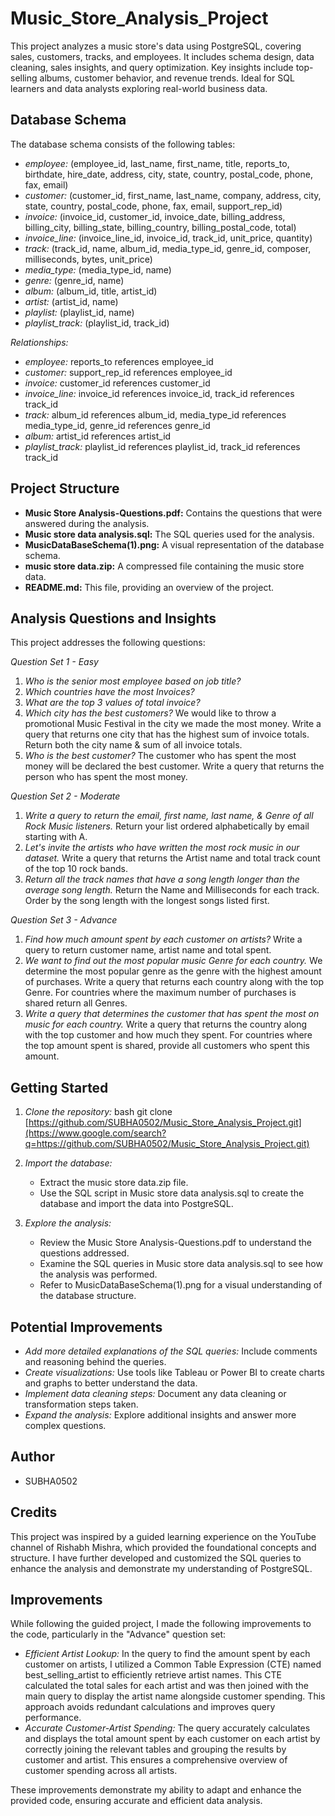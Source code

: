 # Music_Store_Analysis_Project
This project analyzes a music store's data using PostgreSQL, covering sales, customers, tracks, and employees. It includes schema design, data cleaning, sales insights, and query optimization. Key insights include top-selling albums, customer behavior, and revenue trends. Ideal for SQL learners and data analysts exploring real-world business data.

## Database Schema

The database schema consists of the following tables:
* *employee:* (employee_id, last_name, first_name, title, reports_to, birthdate, hire_date, address, city, state, country, postal_code, phone, fax, email)
* *customer:* (customer_id, first_name, last_name, company, address, city, state, country, postal_code, phone, fax, email, support_rep_id)
* *invoice:* (invoice_id, customer_id, invoice_date, billing_address, billing_city, billing_state, billing_country, billing_postal_code, total)
* *invoice_line:* (invoice_line_id, invoice_id, track_id, unit_price, quantity)
* *track:* (track_id, name, album_id, media_type_id, genre_id, composer, milliseconds, bytes, unit_price)
* *media_type:* (media_type_id, name)
* *genre:* (genre_id, name)
* *album:* (album_id, title, artist_id)
* *artist:* (artist_id, name)
* *playlist:* (playlist_id, name)
* *playlist_track:* (playlist_id, track_id)

*Relationships:*

* *employee:* reports_to references employee_id
* *customer:* support_rep_id references employee_id
* *invoice:* customer_id references customer_id
* *invoice_line:* invoice_id references invoice_id, track_id references track_id
* *track:* album_id references album_id, media_type_id references media_type_id, genre_id references genre_id
* *album:* artist_id references artist_id
* *playlist_track:* playlist_id references playlist_id, track_id references track_id

## Project Structure

* **Music Store Analysis-Questions.pdf:** Contains the questions that were answered during the analysis.
* **Music store data analysis.sql:** The SQL queries used for the analysis.
* **MusicDataBaseSchema(1).png:** A visual representation of the database schema.
* **music store data.zip:** A compressed file containing the music store data.
* **README.md:** This file, providing an overview of the project.

## Analysis Questions and Insights

This project addresses the following questions:

*Question Set 1 - Easy*

1.  *Who is the senior most employee based on job title?*
2.  *Which countries have the most Invoices?*
3.  *What are the top 3 values of total invoice?*
4.  *Which city has the best customers?* We would like to throw a promotional Music Festival in the city we made the most money. Write a query that returns one city that has the highest sum of invoice totals. Return both the city name & sum of all invoice totals.
5.  *Who is the best customer?* The customer who has spent the most money will be declared the best customer. Write a query that returns the person who has spent the most money.

*Question Set 2 - Moderate*

1.  *Write a query to return the email, first name, last name, & Genre of all Rock Music listeners.* Return your list ordered alphabetically by email starting with A.
2.  *Let's invite the artists who have written the most rock music in our dataset.* Write a query that returns the Artist name and total track count of the top 10 rock bands.
3.  *Return all the track names that have a song length longer than the average song length.* Return the Name and Milliseconds for each track. Order by the song length with the longest songs listed first.

*Question Set 3 - Advance*

1.  *Find how much amount spent by each customer on artists?* Write a query to return customer name, artist name and total spent.
2.  *We want to find out the most popular music Genre for each country.* We determine the most popular genre as the genre with the highest amount of purchases. Write a query that returns each country along with the top Genre. For countries where the maximum number of purchases is shared return all Genres.
3.  *Write a query that determines the customer that has spent the most on music for each country.* Write a query that returns the country along with the top customer and how much they spent. For countries where the top amount spent is shared, provide all customers who spent this amount.

## Getting Started

1.  *Clone the repository:*
    bash
    git clone [https://github.com/SUBHA0502/Music_Store_Analysis_Project.git](https://www.google.com/search?q=https://github.com/SUBHA0502/Music_Store_Analysis_Project.git)
    
2.  *Import the database:*
    * Extract the music store data.zip file.
    * Use the SQL script in Music store data analysis.sql to create the database and import the data into PostgreSQL.
3.  *Explore the analysis:*
    * Review the Music Store Analysis-Questions.pdf to understand the questions addressed.
    * Examine the SQL queries in Music store data analysis.sql to see how the analysis was performed.
    * Refer to MusicDataBaseSchema(1).png for a visual understanding of the database structure.

## Potential Improvements

* *Add more detailed explanations of the SQL queries:* Include comments and reasoning behind the queries.
* *Create visualizations:* Use tools like Tableau or Power BI to create charts and graphs to better understand the data.
* *Implement data cleaning steps:* Document any data cleaning or transformation steps taken.
* *Expand the analysis:* Explore additional insights and answer more complex questions.

## Author

* SUBHA0502

## Credits

This project was inspired by a guided learning experience on the YouTube channel of Rishabh Mishra, which provided the foundational concepts and structure.  I have further developed and customized the SQL queries to enhance the analysis and demonstrate my understanding of PostgreSQL.

## Improvements

While following the guided project, I made the following improvements to the code, particularly in the "Advance" question set:

* *Efficient Artist Lookup:* In the query to find the amount spent by each customer on artists, I utilized a Common Table Expression (CTE) named best_selling_artist to efficiently retrieve artist names. This CTE calculated the total sales for each artist and was then joined with the main query to display the artist name alongside customer spending. This approach avoids redundant calculations and improves query performance.
* *Accurate Customer-Artist Spending:* The query accurately calculates and displays the total amount spent by each customer on each artist by correctly joining the relevant tables and grouping the results by customer and artist. This ensures a comprehensive overview of customer spending across all artists.

These improvements demonstrate my ability to adapt and enhance the provided code, ensuring accurate and efficient data analysis.

